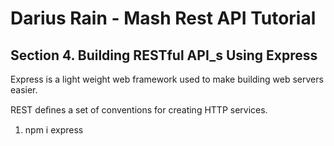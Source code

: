 # Darius Rain - Mash Rest API Tutorial 
## Section 4. Building RESTful API_s Using Express

Express is a light weight web framework used to make building web servers easier.

 REST deﬁnes a set of conventions for creating HTTP services.


1. npm i express

















